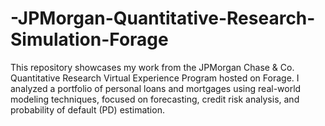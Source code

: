 # -JPMorgan-Quantitative-Research-Simulation-Forage
This repository showcases my work from the JPMorgan Chase &amp; Co. Quantitative Research Virtual Experience Program hosted on Forage.  I analyzed a portfolio of personal loans and mortgages using real-world modeling techniques, focused on forecasting, credit risk analysis, and probability of default (PD) estimation.
